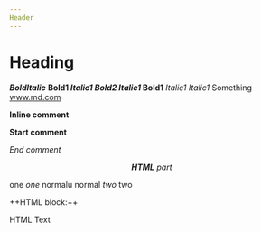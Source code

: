 ```yaml
---
Header
---
```

<!-- Start md -->
# Heading
***BoldItalic***
**Bold1 *Italic1 **Bold2** Italic1* Bold1**
        *Italic1           Italic1*
Something
www.md.com

**Inline <!-- Here is the comment --> comment**

**Start comment**
<!--
To be commented
-->
*End comment*

*<p align="center">**HTML** part</p>*

one *one* normalu normal *two* two

++HTML block:++

<div>
<!-- Another inside comment -->
HTML Text
</div>

